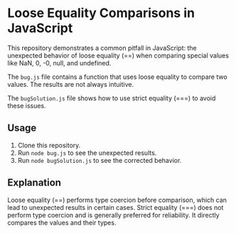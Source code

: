 # Loose Equality Comparisons in JavaScript

This repository demonstrates a common pitfall in JavaScript: the unexpected behavior of loose equality (==) when comparing special values like NaN, 0, -0, null, and undefined.

The `bug.js` file contains a function that uses loose equality to compare two values.  The results are not always intuitive.

The `bugSolution.js` file shows how to use strict equality (===) to avoid these issues.

## Usage

1. Clone this repository.
2. Run `node bug.js` to see the unexpected results.
3. Run `node bugSolution.js` to see the corrected behavior.

## Explanation

Loose equality (==) performs type coercion before comparison, which can lead to unexpected results in certain cases.  Strict equality (===) does not perform type coercion and is generally preferred for reliability.  It directly compares the values and their types.